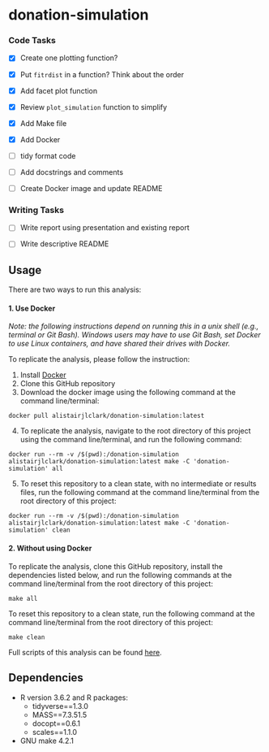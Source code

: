 # donation-simulation

### Code Tasks

- [X] Create one plotting function?
- [X] Put `fitrdist` in a function? Think about the order
- [X] Add facet plot function
- [X] Review `plot_simulation` function to simplify
- [X] Add Make file
- [X] Add Docker
- [ ] tidy format code
- [ ] Add docstrings and comments
- [ ] Create Docker image and update README


### Writing Tasks

- [ ] Write report using presentation and existing report
- [ ] Write descriptive README


## Usage

There are two ways to run this analysis:

#### 1. Use Docker

*Note: the following instructions depend on running this in a unix shell (e.g., terminal or Git Bash). Windows users may have to use Git Bash, set Docker to use Linux containers, and have shared their drives with Docker.*

To replicate the analysis, please follow the instruction:

1. Install [Docker](https://www.docker.com/get-started)
2. Clone this GitHub repository
3. Download the docker image using the following command at the command line/terminal:

```
docker pull alistairjlclark/donation-simulation:latest
```

4. To replicate the analysis, navigate to the root directory of this project using the command line/terminal, and run the following command:

```
docker run --rm -v /$(pwd):/donation-simulation alistairjlclark/donation-simulation:latest make -C 'donation-simulation' all
```

5. To reset this repository to a clean state, with no intermediate or results files, run the following command at the command line/terminal from the root directory of this project:

```
docker run --rm -v /$(pwd):/donation-simulation alistairjlclark/donation-simulation:latest make -C 'donation-simulation' clean
```

#### 2. Without using Docker

To replicate the analysis, clone this GitHub repository, install the dependencies listed below, and run the following commands at the command line/terminal from the root directory of this project:

```
make all
```

To reset this repository to a clean state, run the following command at the command line/terminal from the root directory of this project:

```
make clean
```

Full scripts of this analysis can be found [here](https://github.com/alistair-clark/donation-simulation/tree/master/src).

## Dependencies

- R version 3.6.2 and R packages:
    - tidyverse==1.3.0
    - MASS==7.3.51.5
    - docopt==0.6.1
    - scales==1.1.0
- GNU make 4.2.1

